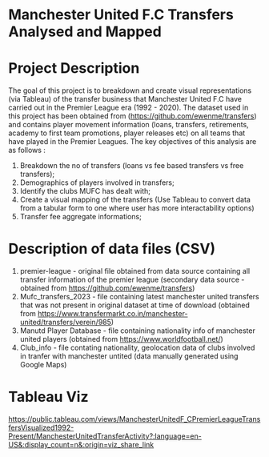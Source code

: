 # Manchester United F.C Transfers Analysed and Mapped

# Project Description 

The goal of this project is to breakdown and create visual representations (via Tableau) of the transfer business that Manchester United F.C have carried out in the Premier League era (1992 - 2020). The dataset used in this project has been obtained from (https://github.com/ewenme/transfers) and contains player movement information (loans, transfers, retirements, academy to first team promotions, player releases etc) on all teams that have played in the Premier Leagues. The key objectives of this analysis are as follows :

1. Breakdown the no of transfers (loans vs fee based transfers vs free transfers);
2. Demographics of players involved in transfers;
3. Identify the clubs MUFC has dealt with;
4. Create a visual mapping of the transfers (Use Tableau to convert data from a tabular form to one where user has more interactability options)
5. Transfer fee aggregate informations;

# Description of data files (CSV)

1. premier-league - original file obtained from data source containing all transfer information of the premier league (secondary data source - obtained from https://github.com/ewenme/transfers)
2. Mufc_transfers_2023 - file containing latest manchester united transfers that was not present in original dataset at time of download (obtained from https://www.transfermarkt.co.in/manchester-united/transfers/verein/985)
3. Manutd Player Database - file containing nationality info of manchester united players (obtained from https://www.worldfootball.net/)
4. Club_info - file contating nationality, geolocation data of clubs involved in tranfer with manchester untited (data manually generated using Google Maps)


# Tableau Viz

https://public.tableau.com/views/ManchesterUnitedF_CPremierLeagueTransfersVisualized1992-Present/ManchesterUnitedTransferActivity?:language=en-US&:display_count=n&:origin=viz_share_link
